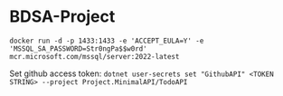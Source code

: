 # BDSA-Project

``docker run -d -p 1433:1433 -e 'ACCEPT_EULA=Y' -e 'MSSQL_SA_PASSWORD=Str0ngPa$$w0rd' mcr.microsoft.com/mssql/server:2022-latest``

Set github access token: ``dotnet user-secrets set "GithubAPI" <TOKEN STRING> --project Project.MinimalAPI/TodoAPI``